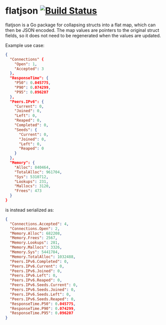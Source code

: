 # flatjson [![Build Status](https://api.travis-ci.org/pushrax/flatjson.svg?branch=master)](https://travis-ci.org/pushrax/flatjson)

flatjson is a Go package for collapsing structs into a flat map, which can then be JSON encoded.
The map values are pointers to the original struct fields, so it does not need to be regenerated when the values are updated.

Example use case:

```json
{
  "Connections" {
    "Open": 1,
    "Accepted": 3
  },
  "ResponseTime": {
    "P50": 0.045775,
    "P90": 0.074299,
    "P95": 0.096207
  },
  "Peers.IPv6": {
    "Current": 0,
    "Joined": 0,
    "Left": 0,
    "Reaped": 0,
    "Completed": 0,
    "Seeds": {
      "Current": 0,
      "Joined": 0,
      "Left": 0,
      "Reaped": 0
    }
  },
  "Memory": {
    "Alloc": 840464,
    "TotalAlloc": 961704,
    "Sys": 5310712,
    "Lookups": 231,
    "Mallocs": 3120,
    "Frees": 473
  }
}
```

is instead serialized as:

```json
{
  "Connections.Accepted": 4,
  "Connections.Open": 2,
  "Memory.Alloc": 682208,
  "Memory.Frees": 2567,
  "Memory.Lookups": 281,
  "Memory.Mallocs": 3326,
  "Memory.Sys": 5441784,
  "Memory.TotalAlloc": 1032488,
  "Peers.IPv6.Completed": 0,
  "Peers.IPv6.Current": 0,
  "Peers.IPv6.Joined": 0,
  "Peers.IPv6.Left": 0,
  "Peers.IPv6.Reaped": 0,
  "Peers.IPv6.Seeds.Current": 0,
  "Peers.IPv6.Seeds.Joined": 0,
  "Peers.IPv6.Seeds.Left": 0,
  "Peers.IPv6.Seeds.Reaped": 0,
  "ResponseTime.P50": 0.045775,
  "ResponseTime.P90": 0.074299,
  "ResponseTime.P95": 0.096207
}
```
